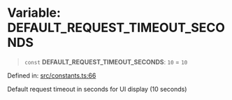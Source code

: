 # Variable: DEFAULT\_REQUEST\_TIMEOUT\_SECONDS

> `const` **DEFAULT\_REQUEST\_TIMEOUT\_SECONDS**: `10` = `10`

Defined in: [src/constants.ts:66](https://github.com/Nick2bad4u/Uptime-Watcher/blob/dca5483e793478722cd3e6e125cafcec5fc771f0/src/constants.ts#L66)

Default request timeout in seconds for UI display (10 seconds)
